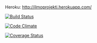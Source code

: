 Heroku: http://ilmoprojekti.herokuapp.com/

[![Build Status](https://travis-ci.org/ohtu2014-halme/ilmoprojekti.png?branch=master)](https://travis-ci.org/ohtu2014-halme/ilmoprojekti)

[![Code Climate](https://codeclimate.com/github/ohtu2014-halme/ilmoprojekti.png)](https://codeclimate.com/github/ohtu2014-halme/ilmoprojekti)

[![Coverage Status](https://coveralls.io/repos/ohtu2014-halme/ilmoprojekti/badge.png)](https://coveralls.io/r/ohtu2014-halme/ilmoprojekti)
